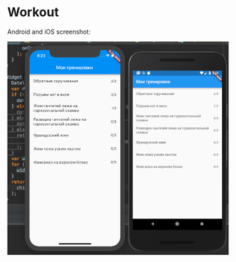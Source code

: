 # Workout

Android and iOS screenshot: 

<a href="url"><img src="https://github.com/AlexeyZatsepin/Workout/blob/master/screenshots/example.png?raw=true" align="center"></a>
